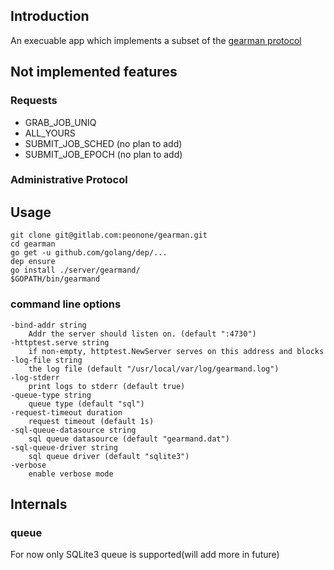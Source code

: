 ## Introduction
An execuable app which implements a subset of the [gearman protocol](http://gearman.org/protocol/)
## Not implemented features
### Requests
- GRAB_JOB_UNIQ
- ALL_YOURS
- SUBMIT_JOB_SCHED (no plan to add)
- SUBMIT_JOB_EPOCH (no plan to add)
### Administrative Protocol
## Usage
    git clone git@gitlab.com:peonone/gearman.git
    cd gearman
    go get -u github.com/golang/dep/...
    dep ensure
    go install ./server/gearmand/
    $GOPATH/bin/gearmand
### command line options

    -bind-addr string
    	Addr the server should listen on. (default ":4730")
    -httptest.serve string
        if non-empty, httptest.NewServer serves on this address and blocks
    -log-file string
        the log file (default "/usr/local/var/log/gearmand.log")
    -log-stderr
        print logs to stderr (default true)
    -queue-type string
        queue type (default "sql")
    -request-timeout duration
        request timeout (default 1s)
    -sql-queue-datasource string
        sql queue datasource (default "gearmand.dat")
    -sql-queue-driver string
        sql queue driver (default "sqlite3")
    -verbose
        enable verbose mode

## Internals
### queue
For now only SQLite3 queue is supported(will add more in future)
